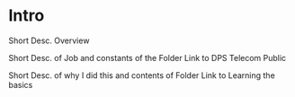 # Intro

Short Desc. Overview 

Short Desc. of Job and constants of the Folder
Link to DPS Telecom Public

Short Desc. of why I did this and contents of Folder
Link to Learning the basics
